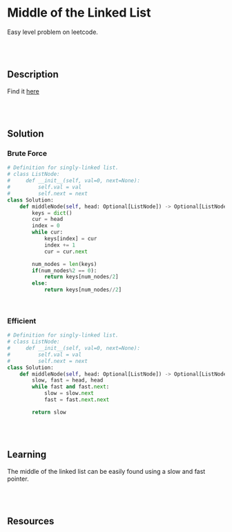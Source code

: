 # Middle of the Linked List

Easy level problem on leetcode.

<br>
<br>

## Description

Find it [here](http://rb.gy/nrugfa)

<br>
<br>

## Solution

### Brute Force

```py
# Definition for singly-linked list.
# class ListNode:
#     def __init__(self, val=0, next=None):
#         self.val = val
#         self.next = next
class Solution:
    def middleNode(self, head: Optional[ListNode]) -> Optional[ListNode]:
        keys = dict()
        cur = head
        index = 0
        while cur:
            keys[index] = cur
            index += 1
            cur = cur.next

        num_nodes = len(keys)
        if(num_nodes%2 == 0):
            return keys[num_nodes/2]
        else:
            return keys[num_nodes//2]

```

<br>

### Efficient

```py
# Definition for singly-linked list.
# class ListNode:
#     def __init__(self, val=0, next=None):
#         self.val = val
#         self.next = next
class Solution:
    def middleNode(self, head: Optional[ListNode]) -> Optional[ListNode]:
        slow, fast = head, head
        while fast and fast.next:
            slow = slow.next
            fast = fast.next.next

        return slow
```

<br>
<br>

## Learning

The middle of the linked list can be easily found using a slow and fast pointer.

<br>
<br>

## Resources

<br>
